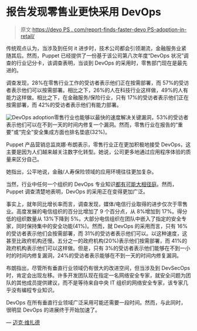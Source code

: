 # 报告发现零售业更快采用 DevOps

> 原文:[https://devo PS . com/report-finds-faster-devo PS-adoption-in-retail/](https://devops.com/report-finds-faster-devops-adoption-in-retail/)

传统观点认为，当涉及到任何 it 进步时，技术公司都会引领潮流，金融服务业紧随其后。然而，Puppet 已经提供了一份基于该公司第八次年度“DevOps 状况”调查的行业记分卡，该调查表明，当谈到 DevOps 的采用时，零售部门现在是最先进的。

调查发现，28%在零售行业工作的受访者表示他们正在按需部署，而 57%的受访者表示他们可以按需部署。相比之下，26%的人在科技行业这样做，49%的人有能力这样做。相比之下，在金融服务/保险行业，只有 17%的受访者表示他们正在按需部署，而 42%的受访者表示他们有能力部署。

![DevOps adoption](../Images/a71c4ce805ff8e09ac7d2202119cda97.png)零售行业也能够以最快的速度解决关键漏洞，53%的受访者表示他们可以在不到一天的时间内修复一个漏洞。然而，零售行业在报告的“重要”或“完全”安全集成方面也排名垫底(32%)。

Puppet 产品营销总监岚娜·布朗表示，零售行业正在更加积极地接受 DevOps，这主要是因为人们越来越关注数字化转型。她说，公司更多地通过应用程序体验的质量来区分自己。

她指出，公平地说，金融/人寿保险领域的应用环境往往更加复杂。

当然，行业中任何一个组织的 DevOps 专业知识[都有可能大相径庭](https://devops.com/culture-becoming-bigger-issue-as-devops-goes-mainstream/)。然而，Puppet 调查清楚地表明，DevOps 的采用正在变得更加广泛。

事实上，就年同比增长率而言，调查发现，媒体/电信行业取得的进步仅次于零售业。高度发展的电信组织的百分比增加了 9 个百分点，从 8%增加到 17%。得分低的组织数量从 13%下降到 5%。大部分电信组织在团队中嵌入了指定的安全专家，同时保持集中的安全功能(41%)。然而，就 DevOps 的采用而言，只有 16%的受访者表示他们会按需部署，而 31%的受访者表示他们可以。以这种速度，这甚至比政府机构还慢。五分之一的政府机构(20%)表示他们按需部署，而 41%的政府机构表示他们可以这样做。但是，只有 3%的受访者表示他们能够在不到一小时的时间内修复漏洞，24%的受访者表示能够在不到一天的时间内修复漏洞。

布朗指出，尽管所有垂直行业领域仍有很大的改进空间，但当涉及到 DevSecOps 时，肯定会出现左移。许多开发团队现在指定一名网络安全专家，就安全问题为团队的其他成员提供建议，而不是等待来自中央 IT 组织的网络安全专家，该专家几乎没有编程专业知识。

DevOps 在所有垂直行业领域广泛采用可能还需要一段时间。然而，与此同时，很明显 DevOps 的进展终于开始加速了。

— [迈克·维扎德](https://devops.com/author/mike-vizard/)